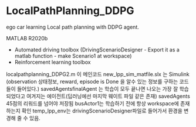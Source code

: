 # LocalPathPlanning_DDPG
ego car learning Local path planning with DDPG agent.



MATLAB R2020b
- Automated driving toolbox (DrivingScenarioDesigner - Export it as a matlab function - make Scenario1 at workspace)
- Reinforcement learning toolbox


localpathplanning_DDPG2.m 이 메인코드
new_lpp_sim_matfile.slx 는 Simulink (observation 상태정보, reward, episode is Done 을 알수 있는 정보를 구하는 코드들이 들어있다.)
savedAgentsfinalAgent 는 학습이 모두 끝나면 나오는 가장 잘 학습 되었다고 여겨지는 에이전트(딥러닝에선 마지막 웨이트 파일 같은 존재)
savedAgents 45점의 리워드를 넘어야 저장됨
busActor1는 학습하기 전에 항상 workspace에 존재하는지 확인
temp_lpp_env는 drivingScenarioDesigner파일로 들어가서 환경을 변경해 줄 수 있음.

